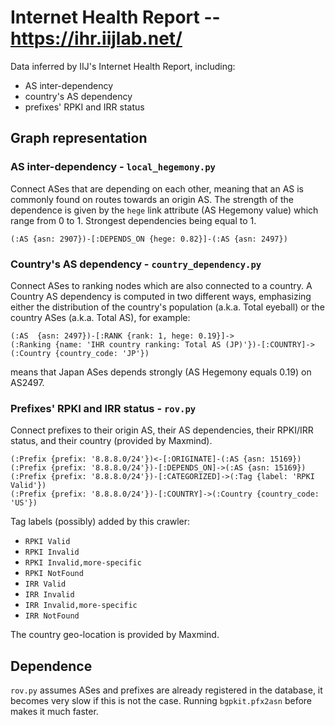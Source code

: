 # Internet Health Report -- https://ihr.iijlab.net/

Data inferred by IIJ's Internet Health Report, including:

- AS inter-dependency
- country's AS dependency
- prefixes' RPKI and IRR status

## Graph representation

### AS inter-dependency - `local_hegemony.py`

Connect ASes that are depending on each other, meaning that an AS is commonly found on routes
towards an origin AS. The strength of the dependence is given by the `hege` link attribute (AS
Hegemony value) which range from 0 to 1. Strongest dependencies being equal to 1.

```Cypher
(:AS {asn: 2907})-[:DEPENDS_ON {hege: 0.82}]-(:AS {asn: 2497})
```

### Country's AS dependency - `country_dependency.py`

Connect ASes to ranking nodes which are also connected to a country.  A Country AS dependency is
computed in two different ways, emphasizing either the distribution of the country's population
(a.k.a. Total eyeball) or the country ASes (a.k.a. Total AS), for example:

```Cypher
(:AS  {asn: 2497})-[:RANK {rank: 1, hege: 0.19}]->
(:Ranking {name: 'IHR country ranking: Total AS (JP)'})-[:COUNTRY]->
(:Country {country_code: 'JP'})
```

means that Japan ASes depends strongly (AS Hegemony equals 0.19) on AS2497.

### Prefixes' RPKI and IRR status - `rov.py`

Connect prefixes to their origin AS, their AS dependencies, their RPKI/IRR status, and their country
(provided by Maxmind).

```Cypher
(:Prefix {prefix: '8.8.8.0/24'})<-[:ORIGINATE]-(:AS {asn: 15169})
(:Prefix {prefix: '8.8.8.0/24'})-[:DEPENDS_ON]->(:AS {asn: 15169})
(:Prefix {prefix: '8.8.8.0/24'})-[:CATEGORIZED]->(:Tag {label: 'RPKI Valid'})
(:Prefix {prefix: '8.8.8.0/24'})-[:COUNTRY]->(:Country {country_code: 'US'})
```

Tag labels (possibly) added by this crawler:

- `RPKI Valid`
- `RPKI Invalid`
- `RPKI Invalid,more-specific`
- `RPKI NotFound`
- `IRR Valid`
- `IRR Invalid`
- `IRR Invalid,more-specific`
- `IRR NotFound`

The country geo-location is provided by Maxmind.

## Dependence

`rov.py` assumes ASes and prefixes are already registered in the database, it becomes very slow if
this is not the case. Running `bgpkit.pfx2asn` before makes it much faster.
